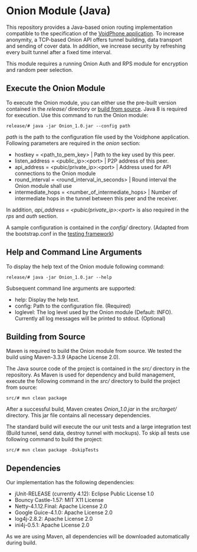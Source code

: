 Onion Module (Java)
===================

This repository provides a Java-based onion routing implementation compatible to the specification of the [VoidPhone application](https://gitlab.lrz.de/voidphone).
To increase anonymity, a TCP-based Onion API offers tunnel building, data transport and sending of cover data.
In addition, we increase security by refreshing every built tunnel after a fixed time interval.

This module requires a running Onion Auth and RPS module for encryption and random peer selection.

## Execute the Onion Module ##

To execute the Onion module, you can either use the pre-built version contained in the *release/* directory or [build from source](#building-from-source).
Java 8 is required for execution.
Use this command to run the Onion module:

    release/# java -jar Onion_1.0.jar --config path

*path* is the path to the configuration file used by the Voidphone application.
Following parameters are required in the *onion* section:


* hostkey = \<path_to_pem_key\>                         | Path to the key used by this peer.
* listen_address = \<public_ip\>:\<port\>               | P2P address of this peer.
* api_address = \<pubic/private_ip\>:\<port\>           | Address used for API connections to the Onion module
* round_interval = \<round_interval_in_seconds\>      | Round interval the Onion module shall use
* intermediate_hops = \<number_of_intermediate_hops\> | Number of intermediate hops in the tunnel between this peer and the receiver.

In addition, *api_address = \<pubic/private_ip\>:\<port\>* is also required in the *rps* and *auth* section.

A sample configuration is contained in the *config/* directory. (Adapted from the bootstrap.conf in the [testing framework](https://gitlab.lrz.de/voidphone/testing))

## Help and Command Line Arguments ##

To display the help text of the Onion module following command:

    release/# java -jar Onion_1.0.jar --help

Subsequent command line arguments are supported:

* help: Display the help text.
* config: Path to the configuration file. (Required)
* loglevel: The log level used by the Onion module (Default: INFO). Currently all log messages will be printed to stdout. (Optional)



## Building from Source

Maven is required to build the Onion module from source.
We tested the build using Maven-3.3.9 (Apache License 2.0).

The Java source code of the project is contained in the *src/* directory in the repository.
As Maven is used for dependency and build management, execute the following command in the *src/* directory to build the project from source:

    src/# mvn clean package

After a successful build, Maven creates *Onion_1.0.jar* in the *src/target/* directory.
This jar file contains all necessary dependencies.

The standard build will execute the our unit tests and a large integration test (Build tunnel, send data, destroy tunnel with mockups).
To skip all tests use following command to build the project:

    src/# mvn clean package -DskipTests


## Dependencies

Our implementation has the following dependencies:

* jUnit-RELEASE (currently 4.12): Eclipse Public License 1.0
* Bouncy Castle-1.57: MIT X11 License
* Netty-4.1.12.Final: Apache License 2.0
* Google Guice-4.1.0: Apache License 2.0
* log4j-2.8.2: Apache License 2.0
* ini4j-0.5.1: Apache License 2.0

As we are using Maven, all dependencies will be downloaded automatically during build.
